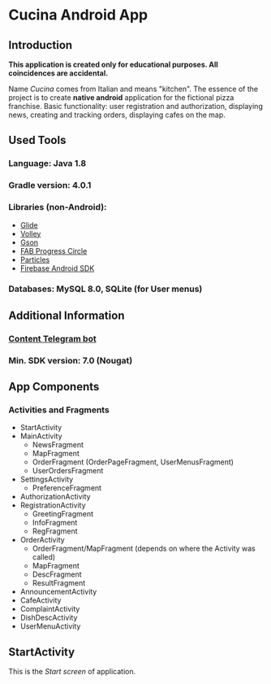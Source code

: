 # Cucina Android App

## Introduction

**This application is created only for educational purposes. All coincidences are accidental.**

Name *Cucina* comes from Italian and means "kitchen". The essence of the project is to create **native android** application for the fictional pizza franchise. Basic functionality: user registration and authorization, displaying news, creating and tracking orders, displaying cafes on the map.

## Used Tools

### Language: Java 1.8 <br>
### Gradle version: 4.0.1
### Libraries (non-Android):
  - [Glide](https://github.com/bumptech/glide)
  - [Volley](https://github.com/google/volley)
  - [Gson](https://github.com/google/gson)
  - [FAB Progress Circle](https://github.com/JorgeCastilloPrz/FABProgressCircle)
  - [Particles](https://github.com/plattysoft/Leonids)
  - [Firebase Android SDK](https://github.com/firebase/firebase-android-sdk)
### Databases: MySQL 8.0, SQLite (for User menus)

## Additional Information

### [Content Telegram bot](https://github.com/o-r-d-i-n-a-r-y/Cucina-Content-Tg-Bot)
### Min. SDK version: 7.0 (Nougat)

## App Components

### Activities and Fragments

- StartActivity
- MainActivity
  - NewsFragment
  - MapFragment
  - OrderFragment (OrderPageFragment, UserMenusFragment)
  - UserOrdersFragment
- SettingsActivity
  - PreferenceFragment
- AuthorizationActivity
- RegistrationActivity
  - GreetingFragment
  - InfoFragment
  - RegFragment
- OrderActivity
  - OrderFragment/MapFragment (depends on where the Activity was called)
  - MapFragment
  - DescFragment
  - ResultFragment
- AnnouncementActivity
- CafeActivity
- ComplaintActivity
- DishDescActivity
- UserMenuActivity

## StartActivity
This is the *Start screen* of application. 
